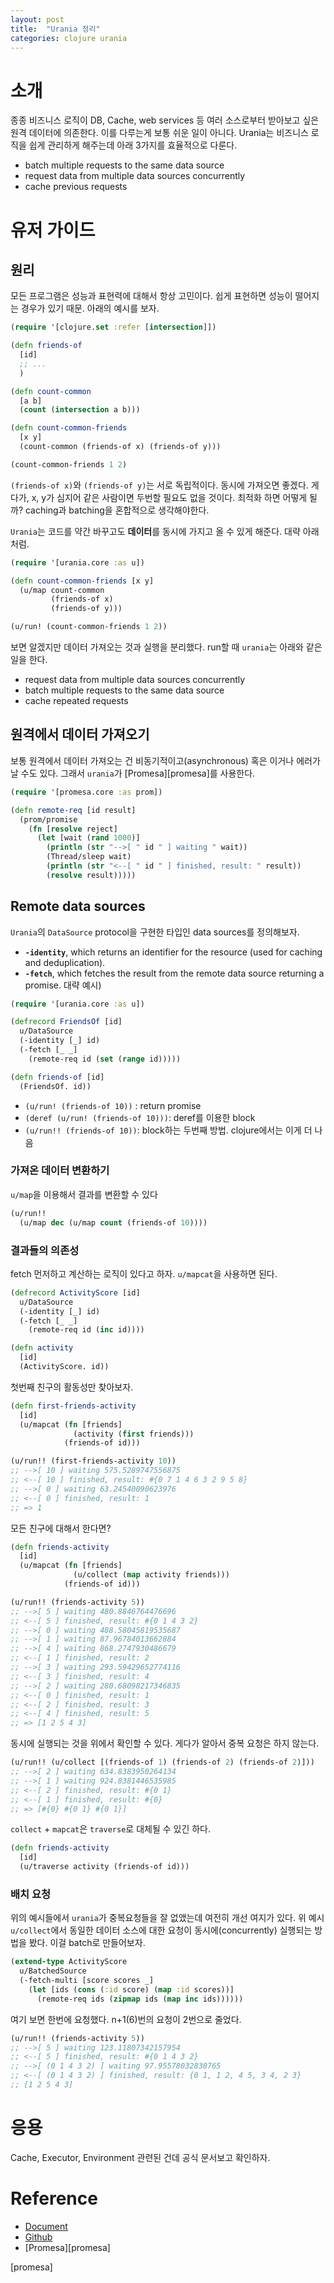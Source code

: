 ```yaml
---
layout: post
title:  "Urania 정리"
categories: clojure urania
---
```


# 소개
종종 비즈니스 로직이 DB, Cache, web services 등 여러 소스로부터 받아보고 싶은 원격 데이터에 의존한다. 이를 다루는게 보통 쉬운 일이 아니다. Urania는 비즈니스 로직을 쉽게 관리하게 해주는데 아래 3가지를 효율적으로 다룬다.

- batch multiple requests to the same data source
- request data from multiple data sources concurrently
- cache previous requests

# 유저 가이드
## 원리
모든 프로그램은 성능과 표현력에 대해서 항상 고민이다. 쉽게 표현하면 성능이 떨어지는 경우가 있기 때문. 아래의 예시를 보자.

```clojure
(require '[clojure.set :refer [intersection]])

(defn friends-of
  [id]
  ;; ...
  )

(defn count-common
  [a b]
  (count (intersection a b)))

(defn count-common-friends
  [x y]
  (count-common (friends-of x) (friends-of y)))

(count-common-friends 1 2)
```
`(friends-of x)`와 `(friends-of y)`는 서로 독립적이다. 동시에 가져오면 좋겠다. 게다가, x, y가 심지어 같은 사람이면 두번할 필요도 없을 것이다. 최적화 하면 어떻게 될까? caching과 batching을 혼합적으로 생각해야한다.

`Urania`는 코드를 약간 바꾸고도 **데이터**를 동시에 가지고 올 수 있게 해준다. 대략 아래처럼.
```clojure
(require '[urania.core :as u])

(defn count-common-friends [x y]
  (u/map count-common
         (friends-of x)
         (friends-of y)))

(u/run! (count-common-friends 1 2))
```
보면 알겠지만 데이터 가져오는 것과 실행을 분리했다.
run할 때 `urania`는 아래와 같은 일을 한다.
- request data from multiple data sources concurrently
- batch multiple requests to the same data source
- cache repeated requests

## 원격에서 데이터 가져오기
보통 원격에서 데이터 가져오는 건 비동기적이고(asynchronous) 혹은 이거나 에러가 날 수도 있다. 그래서 `urania`가 [Promesa][promesa]를 사용한다.

```clojure
(require '[promesa.core :as prom])

(defn remote-req [id result]
  (prom/promise
    (fn [resolve reject]
      (let [wait (rand 1000)]
        (println (str "-->[ " id " ] waiting " wait))
        (Thread/sleep wait)
        (println (str "<--[ " id " ] finished, result: " result))
        (resolve result)))))
```

## Remote data sources
`Urania`의 `DataSource` protocol을 구현한 타입인 data sources를 정의해보자.
- **`-identity`**, which returns an identifier for the resource (used for caching and deduplication).
- **`-fetch`**, which fetches the result from the remote data source returning a promise.
대략 예시)
```clojure
(require '[urania.core :as u])

(defrecord FriendsOf [id]
  u/DataSource
  (-identity [_] id)
  (-fetch [_ _]
    (remote-req id (set (range id)))))

(defn friends-of [id]
  (FriendsOf. id))
```

- `(u/run! (friends-of 10))` : return promise
- `(deref (u/run! (friends-of 10)))`: deref를 이용한 block
- `(u/run!! (friends-of 10))`: block하는 두번째 방법. clojure에서는 이게 더 나음

### 가져온 데이터 변환하기
`u/map`을 이용해서 결과를 변환할 수 있다
```clojure
(u/run!!
  (u/map dec (u/map count (friends-of 10))))
```

### 결과들의 의존성
fetch 먼저하고 계산하는 로직이 있다고 하자. `u/mapcat`을 사용하면 된다.

```clojure
(defrecord ActivityScore [id]
  u/DataSource
  (-identity [_] id)
  (-fetch [_ _]
    (remote-req id (inc id))))

(defn activity
  [id]
  (ActivityScore. id))
```

첫번째 친구의 활동성만 찾아보자.
```clojure
(defn first-friends-activity
  [id]
  (u/mapcat (fn [friends]
              (activity (first friends)))
            (friends-of id)))

(u/run!! (first-friends-activity 10))
;; -->[ 10 ] waiting 575.5289747556875
;; <--[ 10 ] finished, result: #{0 7 1 4 6 3 2 9 5 8}
;; -->[ 0 ] waiting 63.24540090623976
;; <--[ 0 ] finished, result: 1
;; => 1
```

모든 친구에 대해서 한다면?
```clojure
(defn friends-activity
  [id]
  (u/mapcat (fn [friends]
              (u/collect (map activity friends)))
            (friends-of id)))

(u/run!! (friends-activity 5))
;; -->[ 5 ] waiting 480.8846764476696
;; <--[ 5 ] finished, result: #{0 1 4 3 2}
;; -->[ 0 ] waiting 488.58045819535687
;; -->[ 1 ] waiting 87.96784013662884
;; -->[ 4 ] waiting 868.2747930486679
;; <--[ 1 ] finished, result: 2
;; -->[ 3 ] waiting 293.59429652774116
;; <--[ 3 ] finished, result: 4
;; -->[ 2 ] waiting 280.68098217346835
;; <--[ 0 ] finished, result: 1
;; <--[ 2 ] finished, result: 3
;; <--[ 4 ] finished, result: 5
;; => [1 2 5 4 3]
```

동시에 실행되는 것을 위에서 확인할 수 있다. 게다가 알아서 중복 요청은 하지 않는다.
```clojure
(u/run!! (u/collect [(friends-of 1) (friends-of 2) (friends-of 2)]))
;; -->[ 2 ] waiting 634.8383950264134
;; -->[ 1 ] waiting 924.8381446535985
;; <--[ 2 ] finished, result: #{0 1}
;; <--[ 1 ] finished, result: #{0}
;; => [#{0} #{0 1} #{0 1}]
```

`collect` + `mapcat`은 `traverse`로 대체될 수 있긴 하다.
```clojure
(defn friends-activity
  [id]
  (u/traverse activity (friends-of id)))
```

### 배치 요청

위의 예시들에서 `urania`가 중복요청들을 잘 없앴는데 여전히 개선 여지가 있다. 위 예시 `u/collect`에서 동일한 데이터 소스에 대한 요청이 동시에(concurrently) 실행되는 방법을 봤다. 이걸 batch로 만들어보자.

```clojure
(extend-type ActivityScore
  u/BatchedSource
  (-fetch-multi [score scores _]
    (let [ids (cons (:id score) (map :id scores))]
      (remote-req ids (zipmap ids (map inc ids))))))
```

여기 보면 한번에 요청했다. n+1(6)번의 요청이 2번으로 줄었다.
```clojure
(u/run!! (friends-activity 5))
;; -->[ 5 ] waiting 123.11807342157954
;; <--[ 5 ] finished, result: #{0 1 4 3 2}
;; -->[ (0 1 4 3 2) ] waiting 97.95578032830765
;; <--[ (0 1 4 3 2) ] finished, result: {0 1, 1 2, 4 5, 3 4, 2 3}
;; [1 2 5 4 3]
```

# 응용
Cache, Executor, Environment 관련된 건데 공식 문서보고 확인하자.

# Reference
- [Document][urania_doc]
- [Github][urania_github]
- [Promesa][promesa]


[urania_doc]:http://funcool.github.io/urania/latest/
[urania_github]:https://github.com/funcool/urania
[promesa]
